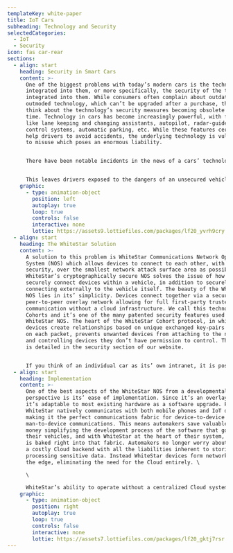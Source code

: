 ```yaml
---
templateKey: white-paper
title: IoT Cars
subheading: Technology and Security
selectedCategories:
  - IoT
  - Security
icon: fas car-rear
sections:
  - align: start
    heading: Security in Smart Cars
    content: >-
      One of the biggest problems with today’s modern cars is the technology
      integrated into them, or more specifically, the security of the technology
      integrated into them. While consumers often complain about outdated and
      outmoded technology, which can’t be upgraded after a purchase, they seldom
      think about the technology’s security measures becoming obsolete over
      time. Technology in cars has become increasingly powerful, with features
      like lane keeping and changing assistants, autopilot, radar-guided cruise
      control systems, automatic parking, etc. While these features certainly
      help drivers to avoid accidents, the underlying technology is vulnerable
      to misuse which poses an enormous liability.


      There have been notable incidents in the news of a cars’ technology being hacked, and essentially turning the car itself into a missile on the road, with the occupants being completely helpless inside. Sadly, as the automotive world becomes increasingly reliant on connected technologies, these kinds of exploitations will inevitably become more common. While some manufacturers may properly secure their systems against such intrusions, it’s also certain that many will not. A car manufacturer’s expertise is in building cars, not securing the devices and networks that are used to connect to them.


      This leaves drivers exposed to the dangers of an unsecured vehicle that could potentially harm them and others. This also opens manufacturers up to an enormous amount of liability, which could harm their sales and business. As we continue to develop increasingly more complex and technically integrated vehicles, the cybersecurity models that secure those same vehicles against malicious attack must radically improve in parallel.
    graphic:
      - type: animation-object
        position: left
        autoplay: true
        loop: true
        controls: false
        interactive: none
        lottie: https://assets9.lottiefiles.com/packages/lf20_yvrh9cry.json
  - align: start
    heading: The WhiteStar Solution
    content: >-
      A solution to this problem is WhiteStar Communications Network Operating
      System (NOS) which allows devices to connect to each other, with complete
      security, over the smallest network attack surface area as possible.
      WhiteStar’s cryptographically secure NOS solves the issue of how to both
      securely connect devices within a vehicle, in addition to securely
      connecting externally to the vehicle itself. The beauty of the WhiteStar
      NOS lies in its’ simplicity. Devices connect together via a secure hybrid
      peer-to-peer overlay network allowing for full first-party trusted
      communication without a cloud infrastructure. We call this technology
      Cohorts and it’s one of the many patented security features used by the
      WhiteStar NOS. The heart of the WhiteStar Cohort protocol, in which
      devices create relationships based on unique exchanged key-pairs that roll
      on each packet, prevents unwanted devices from attaching to the network
      and controlling devices they don’t have permission to control. This system
      is detailed in the security section of our website. 


      If you think of an individual car as its’ own intranet, it is possible to use WhiteStar’s Cohort protocol to connect devices together within the car, allowing them to function in tandem with complete security. This is a powerful way of securing devices on a small scale, but WhiteStar also secures the car’s connectivity with the internet at large. The Cohort system will allow a car to create a secure connection with the rest of the internet, meaning the car can safely connect to services that provide GPS guidance, music and video streaming for entertainment, remote diagnostics and software updates. WhiteStar eliminates any potential attack vector for remote tampering with the vehicle by fully securing all inputs into the car’s internal network, and also simultaneously protects the connectivity between the devices within the car.
  - align: start
    heading: Implementation
    content: >-
      One of the best aspects of the WhiteStar NOS from a developmental
      perspective is its’ ease of implementation. Since it’s an overlay network,
      it’s adaptable to most existing hardware as a software upgrade. Plus,
      WhiteStar natively communicates with both mobile phones and IoT devices,
      making it the perfect communications fabric for device-to-device and
      man-to-device communications. This means automakers save valuable time and
      money simplifying the development process of the software that goes into
      their vehicles, and with WhiteStar at the heart of their system, security
      is baked right into that fabric. Automakers no longer worry about securing
      a costly Cloud backend with all the liabilities inherent to storing and
      processing sensitive data. Instead WhiteStar devices form networks from
      the edge, eliminating the need for the Cloud entirely. \

      \

      WhiteStar’s ability to operate without a centralized Cloud system also helps drive costs down for device manufacturers who are increasingly cost conscience with respect to Cloud enabled services. Clouds represent a high recurring cost to automakers, who pass those costs along to customers in the form of subscriptions. Often connectivity services are extremely expensive in cars leading customers to opt out of purchasing them for their vehicles. WhiteStar is very inexpensive to implement, leading to a vastly reduced cost of delivering Cloud-like functionality to customers, potentially opening up new customers who would pay a previously unobtainable lower price, or offering connectivity services for free.
    graphic:
      - type: animation-object
        position: right
        autoplay: true
        loop: true
        controls: false
        interactive: none
        lottie: https://assets7.lottiefiles.com/packages/lf20_gktj7rsr.json
---
```

